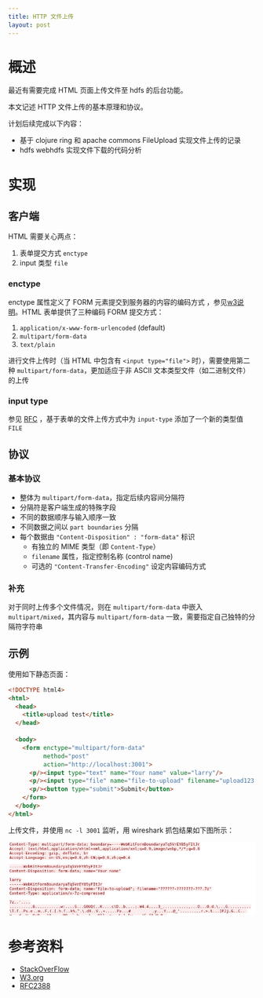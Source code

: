 ```yaml
---
title: HTTP 文件上传
layout: post
---
```


# 概述

最近有需要完成 HTML 页面上传文件至 hdfs 的后台功能。 

本文记述 HTTP 文件上传的基本原理和协议。

计划后续完成以下内容：

* 基于 clojure ring 和 apache commons FileUpload 实现文件上传的记录
* hdfs webhdfs 实现文件下载的代码分析

# 实现

## 客户端

HTML 需要关心两点：

1. 表单提交方式 `enctype`
2. input 类型 `file`

### enctype

enctype 属性定义了 FORM 元素提交到服务器的内容的编码方式 ，参见[w3说明][w3]。HTML 表单提供了三种编码 FORM 提交方式：

1. `application/x-www-form-urlencoded` (default)
2. `multipart/form-data`
3. `text/plain`

进行文件上传时（当 HTML 中包含有 `<input type="file">` 时），需要使用第二种 `multipart/form-data`，更加适应于非 ASCII 文本类型文件（如二进制文件）的上传

### input type

参见 [RFC][rfc] ，基于表单的文件上传方式中为 `input-type` 添加了一个新的类型值 `FILE`

## 协议


### 基本协议

* 整体为 `multipart/form-data`，指定后续内容间分隔符
* 分隔符是客户端生成的特殊字段
* 不同的数据顺序与输入顺序一致
* 不同数据之间以 `part boundaries` 分隔
* 每个数据由 `"Content-Disposition" : "form-data"` 标识
  - 有独立的 MIME 类型（即 `Content-Type`）
  - `filename` 属性，指定控制名称 (control name)
  - 可选的 `"Content-Transfer-Encoding"` 设定内容编码方式

### 补充

对于同时上传多个文件情况，则在 `multipart/form-data` 中嵌入 `multipart/mixed`，其内容与 `multipart/form-data` 一致，需要指定自己独特的分隔符字符串

## 示例

使用如下静态页面：

```html
<!DOCTYPE html4>
<html>
  <head>
    <title>upload test</title>
  </head>

  <body>
    <form enctype="multipart/form-data"
          method="post"
          action="http://localhost:3001">
      <p/><input type="text" name="Your name" value="larry"/>
      <p/><input type="file" name="file-to-upload" filename="upload123.txt"/>
      <p/><button type="submit">Submit</button>
    </form>
  </body>
</html>
```

上传文件，并使用 `nc -l 3001` 监听，用 wireshark 抓包结果如下图所示：

![上传示例](/images/HTTP文件上传/wireshark.png)


# 参考资料

* [StackOverFlow][StackOverFlow]
* [W3.org][w3]
* [RFC2388][rfc]


[StackOverFlow]: http://stackoverflow.com/questions/4526273/what-does-enctype-multipart-form-data-mean "What does enctype='multipart/form-data' mean?"
[rfc]: https://www.ietf.org/rfc/rfc2388.txt "Returning Values from Forms:  multipart/form-data"
[w3]: https://www.w3.org/TR/html401/interact/forms.html#h-17.13.4 "w3资料"
